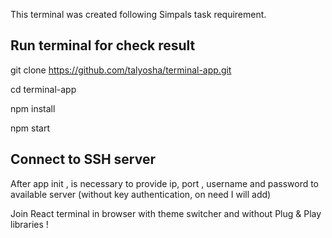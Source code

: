 This terminal was created following Simpals task requirement.

## Run terminal for check result

git clone https://github.com/talyosha/terminal-app.git

cd terminal-app

npm install

npm start

## Connect to SSH server

After app init , is necessary to provide ip, port , username and password to available server (without key authentication, on need I will add)

Join React terminal in browser with theme switcher and without Plug & Play libraries !